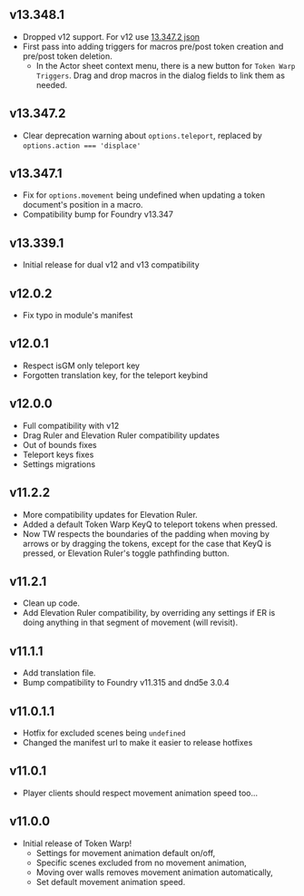 ## v13.348.1
* Dropped v12 support. For v12 use [13.347.2 json](<https://github.com/thatlonelybugbear/token-warp/releases/download/v13.347.2/module.json>)
* First pass into adding triggers for macros pre/post token creation and pre/post token deletion.
  * In the Actor sheet context menu, there is a new button for `Token Warp Triggers`. Drag and drop macros in the dialog fields to link them as needed.

## v13.347.2
* Clear deprecation warning about `options.teleport`, replaced by `options.action === 'displace'`

## v13.347.1
- Fix for `options.movement` being undefined when updating a token document's position in a macro.
- Compatibility bump for Foundry v13.347

## v13.339.1
- Initial release for dual v12 and v13 compatibility

## v12.0.2 <hl>
- Fix typo in module's manifest

## v12.0.1 <hl>
- Respect isGM only teleport key
- Forgotten translation key, for the teleport keybind

## v12.0.0 <hl>
- Full compatibility with v12
- Drag Ruler and Elevation Ruler compatibility updates
- Out of bounds fixes
- Teleport keys fixes
- Settings migrations
  
## v11.2.2 <hl>
- More compatibility updates for Elevation Ruler.
- Added a default Token Warp KeyQ to teleport tokens when pressed. 
- Now TW respects the boundaries of the padding when moving by arrows or by dragging the tokens, except for the case that KeyQ is pressed, or Elevation Ruler's toggle pathfinding button.

## v11.2.1 <hl>
- Clean up code.
- Add Elevation Ruler compatibility, by overriding any settings if ER is doing anything in that segment of movement (will revisit).

## v11.1.1 <hl>
- Add translation file.
- Bump compatibility to Foundry v11.315 and dnd5e 3.0.4

## v11.0.1.1 <hl>
- Hotfix for excluded scenes being `undefined`
- Changed the manifest url to make it easier to release hotfixes

## v11.0.1 <hl>
- Player clients should respect movement animation speed too...

## v11.0.0 <hl>
- Initial release of Token Warp!
  - Settings for movement animation default on/off,
  - Specific scenes excluded from no movement animation,
  - Moving over walls removes movement animation automatically,
  - Set default movement animation speed.
